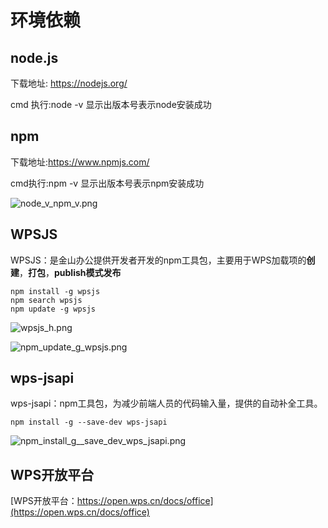 # 环境依赖

## node.js

下载地址: https://nodejs.org/

cmd 执行:node -v 显示出版本号表示node安装成功

## npm

下载地址:https://www.npmjs.com/

cmd执行:npm -v 显示出版本号表示npm安装成功

![node_v_npm_v.png](node_v_npm_v.png)

## WPSJS

WPSJS：是金山办公提供开发者开发的npm工具包，主要用于WPS加载项的**创建**，**打包**，**publish模式发布**

```
npm install -g wpsjs
npm search wpsjs
npm update -g wpsjs
```

![wpsjs_h.png](wpsjs_h.png)

![npm_update_g_wpsjs.png](npm_update_g_wpsjs.png)

## wps-jsapi

wps-jsapi：npm工具包，为减少前端人员的代码输入量，提供的自动补全工具。

```
npm install -g --save-dev wps-jsapi
```

![npm_install_g__save_dev_wps_jsapi.png](npm_install_g__save_dev_wps_jsapi.png)

## **WPS开放平台**

[WPS开放平台：https://open.wps.cn/docs/office](https://open.wps.cn/docs/office)

